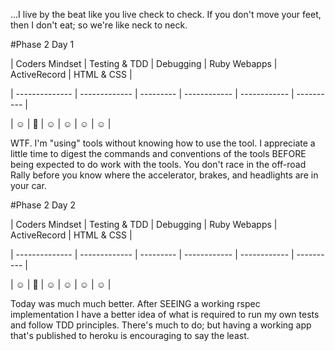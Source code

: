 ...I live by the beat like you live check to check. If you don't move your feet, then I don't eat; so we're like neck to neck.


#Phase 2 Day 1

| Coders Mindset  | Testing & TDD | Debugging | Ruby Webapps | ActiveRecord | HTML & CSS |

| -------------- | ------------- | --------- | ------------ | ------------ | ---------- |

| :relaxed:  |  :grimacing:  | :relaxed:    | :relaxed:      | :relaxed:      | :relaxed:  |


WTF. I'm "using" tools without knowing how to use the tool. I appreciate a little time to digest the commands and conventions of the tools BEFORE being expected to do work with the tools. You don't race in the off-road Rally before you know where the accelerator, brakes, and headlights are in your car. 


#Phase 2 Day 2


| Coders Mindset  | Testing & TDD | Debugging | Ruby Webapps | ActiveRecord | HTML & CSS |

| -------------- | ------------- | --------- | ------------ | ------------ | ---------- |

| :relaxed:  |  :grimacing:  |  :relaxed:  |  :relaxed: | :relaxed:  |  :relaxed:  |

Today was much much better. After SEEING a working rspec implementation I have a better idea of what is required to run my own tests and follow TDD principles. There's much to do; but having a working app that's published to heroku is encouraging to say the least.
